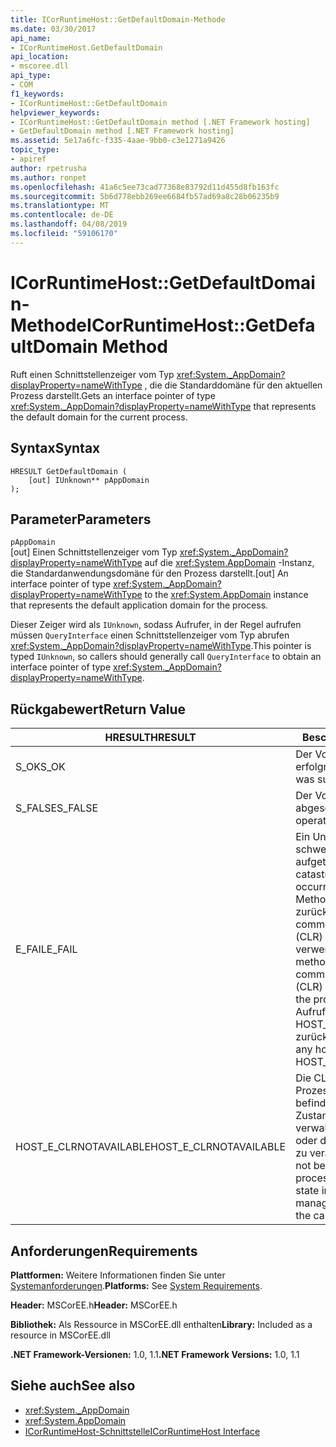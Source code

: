 ```yaml
---
title: ICorRuntimeHost::GetDefaultDomain-Methode
ms.date: 03/30/2017
api_name:
- ICorRuntimeHost.GetDefaultDomain
api_location:
- mscoree.dll
api_type:
- COM
f1_keywords:
- ICorRuntimeHost::GetDefaultDomain
helpviewer_keywords:
- ICorRuntimeHost::GetDefaultDomain method [.NET Framework hosting]
- GetDefaultDomain method [.NET Framework hosting]
ms.assetid: 5e17a6fc-f335-4aae-9bb0-c3e1271a9426
topic_type:
- apiref
author: rpetrusha
ms.author: ronpet
ms.openlocfilehash: 41a6c5ee73cad77368e83792d11d455d8fb163fc
ms.sourcegitcommit: 5b6d778ebb269ee6684fb57ad69a8c28b06235b9
ms.translationtype: MT
ms.contentlocale: de-DE
ms.lasthandoff: 04/08/2019
ms.locfileid: "59106170"
---
```

# <a name="icorruntimehostgetdefaultdomain-method"></a><span data-ttu-id="fbe6a-102">ICorRuntimeHost::GetDefaultDomain-Methode</span><span class="sxs-lookup"><span data-stu-id="fbe6a-102">ICorRuntimeHost::GetDefaultDomain Method</span></span>
<span data-ttu-id="fbe6a-103">Ruft einen Schnittstellenzeiger vom Typ <xref:System._AppDomain?displayProperty=nameWithType> , die die Standarddomäne für den aktuellen Prozess darstellt.</span><span class="sxs-lookup"><span data-stu-id="fbe6a-103">Gets an interface pointer of type <xref:System._AppDomain?displayProperty=nameWithType> that represents the default domain for the current process.</span></span>  
  
## <a name="syntax"></a><span data-ttu-id="fbe6a-104">Syntax</span><span class="sxs-lookup"><span data-stu-id="fbe6a-104">Syntax</span></span>  
  
```  
HRESULT GetDefaultDomain (  
    [out] IUnknown** pAppDomain  
);  
```  
  
## <a name="parameters"></a><span data-ttu-id="fbe6a-105">Parameter</span><span class="sxs-lookup"><span data-stu-id="fbe6a-105">Parameters</span></span>  
 `pAppDomain`  
 <span data-ttu-id="fbe6a-106">[out] Einen Schnittstellenzeiger vom Typ <xref:System._AppDomain?displayProperty=nameWithType> auf die <xref:System.AppDomain> -Instanz, die Standardanwendungsdomäne für den Prozess darstellt.</span><span class="sxs-lookup"><span data-stu-id="fbe6a-106">[out] An interface pointer of type <xref:System._AppDomain?displayProperty=nameWithType> to the <xref:System.AppDomain> instance that represents the default application domain for the process.</span></span>  
  
 <span data-ttu-id="fbe6a-107">Dieser Zeiger wird als `IUnknown`, sodass Aufrufer, in der Regel aufrufen müssen `QueryInterface` einen Schnittstellenzeiger vom Typ abrufen <xref:System._AppDomain?displayProperty=nameWithType>.</span><span class="sxs-lookup"><span data-stu-id="fbe6a-107">This pointer is typed `IUnknown`, so callers should generally call `QueryInterface` to obtain an interface pointer of type <xref:System._AppDomain?displayProperty=nameWithType>.</span></span>  
  
## <a name="return-value"></a><span data-ttu-id="fbe6a-108">Rückgabewert</span><span class="sxs-lookup"><span data-stu-id="fbe6a-108">Return Value</span></span>  
  
|<span data-ttu-id="fbe6a-109">HRESULT</span><span class="sxs-lookup"><span data-stu-id="fbe6a-109">HRESULT</span></span>|<span data-ttu-id="fbe6a-110">Beschreibung</span><span class="sxs-lookup"><span data-stu-id="fbe6a-110">Description</span></span>|  
|-------------|-----------------|  
|<span data-ttu-id="fbe6a-111">S_OK</span><span class="sxs-lookup"><span data-stu-id="fbe6a-111">S_OK</span></span>|<span data-ttu-id="fbe6a-112">Der Vorgang war erfolgreich.</span><span class="sxs-lookup"><span data-stu-id="fbe6a-112">The operation was successful.</span></span>|  
|<span data-ttu-id="fbe6a-113">S_FALSE</span><span class="sxs-lookup"><span data-stu-id="fbe6a-113">S_FALSE</span></span>|<span data-ttu-id="fbe6a-114">Der Vorgang konnte nicht abgeschlossen.</span><span class="sxs-lookup"><span data-stu-id="fbe6a-114">The operation failed to complete.</span></span>|  
|<span data-ttu-id="fbe6a-115">E_FAIL</span><span class="sxs-lookup"><span data-stu-id="fbe6a-115">E_FAIL</span></span>|<span data-ttu-id="fbe6a-116">Ein Unbekannter, schwerwiegender Fehler ist aufgetreten.</span><span class="sxs-lookup"><span data-stu-id="fbe6a-116">An unknown, catastrophic failure occurred.</span></span> <span data-ttu-id="fbe6a-117">Wenn eine Methode E_FAIL zurückgegeben wird, ist die common Language Runtime (CLR) nicht mehr im Prozess verwendet werden.</span><span class="sxs-lookup"><span data-stu-id="fbe6a-117">If a method returns E_FAIL, the common language runtime (CLR) is no longer usable in the process.</span></span> <span data-ttu-id="fbe6a-118">Nachfolgende Aufrufe von hosting-APIs HOST_E_CLRNOTAVAILABLE zurück.</span><span class="sxs-lookup"><span data-stu-id="fbe6a-118">Subsequent calls to any hosting APIs return HOST_E_CLRNOTAVAILABLE.</span></span>|  
|<span data-ttu-id="fbe6a-119">HOST_E_CLRNOTAVAILABLE</span><span class="sxs-lookup"><span data-stu-id="fbe6a-119">HOST_E_CLRNOTAVAILABLE</span></span>|<span data-ttu-id="fbe6a-120">Die CLR wurde nicht in einen Prozess geladen und befindet sich in einem Zustand, in dem nicht verwalteten Code ausführen oder den Aufruf erfolgreich zu verarbeiten.</span><span class="sxs-lookup"><span data-stu-id="fbe6a-120">The CLR has not been loaded into a process, or the CLR is in a state in which it cannot run managed code or process the call successfully.</span></span>|  
  
## <a name="requirements"></a><span data-ttu-id="fbe6a-121">Anforderungen</span><span class="sxs-lookup"><span data-stu-id="fbe6a-121">Requirements</span></span>  
 <span data-ttu-id="fbe6a-122">**Plattformen:** Weitere Informationen finden Sie unter [Systemanforderungen](../../../../docs/framework/get-started/system-requirements.md).</span><span class="sxs-lookup"><span data-stu-id="fbe6a-122">**Platforms:** See [System Requirements](../../../../docs/framework/get-started/system-requirements.md).</span></span>  
  
 <span data-ttu-id="fbe6a-123">**Header:** MSCorEE.h</span><span class="sxs-lookup"><span data-stu-id="fbe6a-123">**Header:** MSCorEE.h</span></span>  
  
 <span data-ttu-id="fbe6a-124">**Bibliothek:** Als Ressource in MSCorEE.dll enthalten</span><span class="sxs-lookup"><span data-stu-id="fbe6a-124">**Library:** Included as a resource in MSCorEE.dll</span></span>  
  
 <span data-ttu-id="fbe6a-125">**.NET Framework-Versionen:** 1.0, 1.1</span><span class="sxs-lookup"><span data-stu-id="fbe6a-125">**.NET Framework Versions:** 1.0, 1.1</span></span>  
  
## <a name="see-also"></a><span data-ttu-id="fbe6a-126">Siehe auch</span><span class="sxs-lookup"><span data-stu-id="fbe6a-126">See also</span></span>

- <xref:System._AppDomain>
- <xref:System.AppDomain>
- [<span data-ttu-id="fbe6a-127">ICorRuntimeHost-Schnittstelle</span><span class="sxs-lookup"><span data-stu-id="fbe6a-127">ICorRuntimeHost Interface</span></span>](../../../../docs/framework/unmanaged-api/hosting/icorruntimehost-interface.md)
